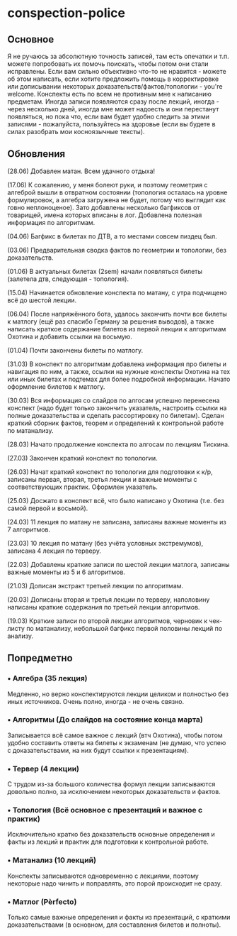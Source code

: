 # conspection-police

## Основное

Я не ручаюсь за абсолютную точность записей, там есть опечатки и т.п. можете попробовать их помочь поискать,
чтобы потом они стали исправлены. Если вам сильно объективно что-то не нравится - можете об этом написать, если хотите предложить помощь в корректировке или дописывании некоторых доказательств/фактов/топологии - you're welcome. 
Конспекты есть по всем не противным мне к написанию предметам. Иногда записи
появляются сразу после лекций, иногда - через несколько дней, иногда мне может надоесть и они перестанут 
появляться, но пока что, если вам будет удобно следить за этими записями - пожалуйста, пользуйтесь на здоровье
(если вы будете в силах разобрать мои косноязычные тексты).

## Обновления

(28.06) Добавлен матан. Всем удачного отдыха!

(17.06) К сожалению, у меня болеют руки, и поэтому геометрия с алгеброй вышли в отвратном состоянии (топология осталась на уровне формулировок, а алгебра загружена не будет, потому что выглядит как говно неплоноценое). Зато добавлены несколько багфиксов от товарищей, имена которых вписаны в лог. Добавлена полезная информация по алгоритмам.

(04.06) Багфикс в билетах по ДТВ, а то местами совсем пиздец был.

(03.06) Предварительная сводка фактов по геометрии и топологии, без доказательств.

(01.06) В актуальных билетах (2sem) начали появляться билеты (залетела дтв, следующая - топология).

(15.04) Начинается обновление конспекта по матану, с утра подчищено всё до шестой лекции.

(06.04) После напряжённого бота, удалось закончить почти все билеты к матлогу (ещё раз спасибо Герману за решения выводов), а также написать краткое содержание билетов из первой лекции к алгоритмам Охотина и добавить ссылки на восьмую.

(01.04) Почти закончены билеты по матлогу.

(31.03) В конспект по алгоритмам добавлена информация про билеты и навигация по ним, а также, ссылки на нужные конспекты Охотина на тех или иных билетах и подтемах для более подробной информации. Начато оформление билетов к матлогу.

(30.03) Вся информация со слайдов по алгосам успешно перенесена конспект (надо будет только закончить указатель, настроить ссылки на полные доказательства и сделать рассортировку по билетам). Сделан краткий сборник фактов, теорем и определений к контрольной работе по матанализу. 

(28.03) Начато продолжение конспекта по алгосам по лекциям Тискина.

(27.03) Закончен краткий конспект по топологии.

(26.03) Начат краткий конспект по топологии для подготовки к к/р, записаны первая, вторая, третья лекции и важные моменты с соответствующих практик. Оформлен указатель.

(25.03) Досжато в конспект всё, что было написано у Охотина (т.е. без самой первой и восьмой).

(24.03) 11 лекция по матану не записана, записаны важные моменты из 7 алгоритмов.

(23.03) 10 лекция по матану (без учёта условных экстремумов), записана 4 лекция по терверу.

(22.03) Добавлены краткие записи по шестой лекции матлога, записаны важные моменты из 5 и 6 алгоритмов.

(21.03) Дописан экстракт третьей лекции по алгоритмам. 

(20.03) Дописаны вторая и третья лекции по терверу, наполовину написаны краткие содержания по третьей лекции алгоритмов.

(19.03) Краткие записи по второй лекции алгоритмов, черновик к чек-листу по матанализу, небольшой багфикс первой половины лекций по анализу.

## Попредметно

### • Алгебра (35 лекция)

Медленно, но верно конспектируются лекции целиком и полностью без иных источников. Очень полно, иногда - не очень связно.

### • Алгоритмы (До слайдов на состояние конца марта)

Записывается всё самое важное с лекций (втч Охотина), чтобы потом удобно составить ответы на билеты к экзаменам (не думаю, что успею с доказательствами, на них будут ссылки к презентациям).

### • Тервер (4 лекции)

С трудом из-за большого количества формул лекции записываются довольно полно, за исключением некоторых доказательств и фактов.

### • Топология (Всё основное с презентаций и важное с практик)

Исключительно кратко без доказательств основные определения и факты из лекций и практик для подготовки к контрольной работе.

### • Матанализ (10 лекций)

Конспекты записываются одновременно с лекциями, поэтому некоторые надо чинить и поправлять, это порой происходит не сразу.

### • Матлог (Pèrfecto)

Только самые важные определения и факты из презентаций, с краткими доказательствами (в основном, для составления билетов и полноты).
